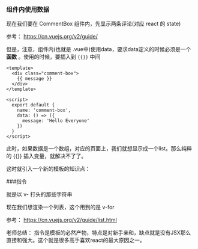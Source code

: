 ### 组件内使用数据

现在我们要在 CommentBox 组件内，先显示两条评论(对应 react 的 state)

参考： https://cn.vuejs.org/v2/guide/

但是，注意，组件内(也就是 .vue中)使用data，要求data定义的时候必须是一个 **函数** 。使用的时候，要插入到 ```{{}}``` 中间

```
<template>
  <div class="comment-box">
    {{ message }}
  </div>
</template>

<script>
  export default {
    name: 'comment-box',
    data: () => ({
      message: 'Hello Everyone'
    })
  }
</script>
```

此时，如果数据是一个数组，对应的页面上，我们就想显示成一个list。那么纯粹的 {{}} 插入变量，就解决不了了。

这时就引入一个新的模板的知识点：

###指令

就是以 v- 打头的那些字符串

现在我们想渲染一个列表，这个用到的是 v-for

参考： https://cn.vuejs.org/v2/guide/list.html

老师总结： 指令是模板的必然产物，特点是对新手亲和，缺点就是没有JSX那么直接和强大。这个就是很多高手喜欢react的最大原因之一。
